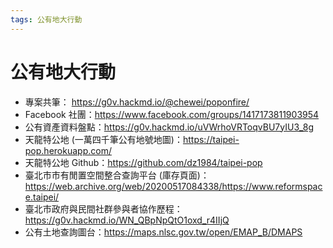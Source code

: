 ```yaml
---
tags: 公有地大行動
---
```


# 公有地大行動

- 專案共筆：
https://g0v.hackmd.io/@chewei/poponfire/
- Facebook 社團：https://www.facebook.com/groups/1417173811903954
- 公有資產資料盤點：https://g0v.hackmd.io/uVWrhoVRToqvBU7yIU3_8g
- 天龍特公地 (一萬四千筆公有地號地圖)：https://taipei-pop.herokuapp.com/
- 天龍特公地 Github：https://github.com/dz1984/taipei-pop
- 臺北市市有閒置空間整合查詢平台 (庫存頁面)：https://web.archive.org/web/20200517084338/https://www.reformspace.taipei/
- 臺北市政府與民間社群參與者協作歷程：https://g0v.hackmd.io/WN_QBpNpQtO1oxd_r4IIjQ
- 公有土地查詢圖台：https://maps.nlsc.gov.tw/open/EMAP_B/DMAPS
